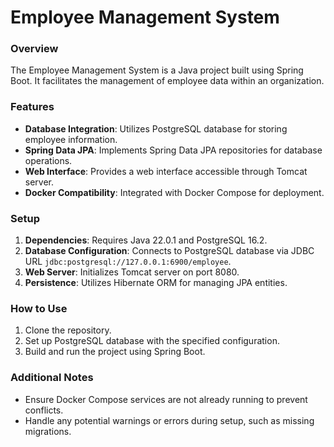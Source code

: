 # Employee Management System

### Overview
The Employee Management System is a Java project built using Spring Boot. It facilitates the management of employee data within an organization.

### Features
- **Database Integration**: Utilizes PostgreSQL database for storing employee information.
- **Spring Data JPA**: Implements Spring Data JPA repositories for database operations.
- **Web Interface**: Provides a web interface accessible through Tomcat server.
- **Docker Compatibility**: Integrated with Docker Compose for deployment.

### Setup
1. **Dependencies**: Requires Java 22.0.1 and PostgreSQL 16.2.
2. **Database Configuration**: Connects to PostgreSQL database via JDBC URL `jdbc:postgresql://127.0.0.1:6900/employee`.
3. **Web Server**: Initializes Tomcat server on port 8080.
4. **Persistence**: Utilizes Hibernate ORM for managing JPA entities.

### How to Use
1. Clone the repository.
2. Set up PostgreSQL database with the specified configuration.
3. Build and run the project using Spring Boot.

### Additional Notes
- Ensure Docker Compose services are not already running to prevent conflicts.
- Handle any potential warnings or errors during setup, such as missing migrations.
